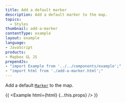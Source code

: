 ```yaml
---
title: Add a default marker
description: Add a default marker to the map.
topics:
  - Styles
thumbnail: add-a-marker
contentType: example
layout: example
language:
- JavaScript
products:
- Mapbox GL JS
prependJs:
- "import Example from '../../components/example';"
- "import html from './add-a-marker.html';"
---
```


Add a default [`Marker`](https://maplibre.org/maplibre-gl-js-docs/api/markers/#marker) to the map.

{{ <Example html={html} {...this.props} /> }}
